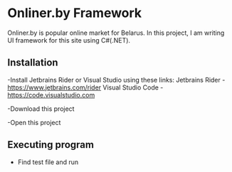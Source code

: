 
# Onliner.by Framework

Onliner.by is popular online market for Belarus. In this project, I am writing UI framework for this site using C#(.NET).
## Installation

-Install Jetbrains Rider or Visual Studio using these links:
Jetbrains Rider - https://www.jetbrains.com/rider
Visual Studio Code - https://code.visualstudio.com

-Download this project

-Open this project

## Executing program

- Find test file and run
